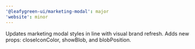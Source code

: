 ```yaml
---
'@leafygreen-ui/marketing-modal': major
'website': minor
---
```


Updates marketing modal styles in line with visual brand refresh. Adds new props: closeIconColor, showBlob, and blobPosition.

